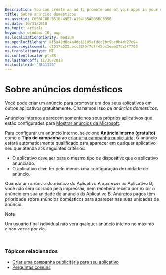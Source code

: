 ```yaml
---
Description: You can create an ad to promote one of your apps in your other apps, for free. We call these house ads.
title: Sobre anúncios domésticos
ms.assetid: C6507C8B-351B-49E7-A194-35AB05BC3358
ms.date: 10/31/2018
ms.topic: article
keywords: windows 10, uwp
ms.localizationpriority: medium
ms.openlocfilehash: 8f5a42d6c4a4de15105afdec2bc9bc0b4cb27c94
ms.sourcegitcommit: d2517e522cacc5240f7dffd5bc1eaa278e3f7768
ms.translationtype: MT
ms.contentlocale: pt-BR
ms.lasthandoff: 11/30/2018
ms.locfileid: "8341133"
---
```

# <a name="about-house-ads"></a>Sobre anúncios domésticos


Você pode criar um anúncio para promover um dos seus aplicativos em outros aplicativos gratuitamente. Chamamos isso de *anúncios domésticos*.

Anúncios internos aparecem somente nos seus próprios aplicativos que estão configurados para [Mostrar anúncios da Microsoft](../monetize/display-ads-in-your-app.md).

Para configurar um anúncio interno, selecione **Anúncio interno (gratuito)** como o **Tipo de campanha** ao [criar uma campanha publicitária](create-an-ad-campaign-for-your-app.md). O anúncio estará automaticamente qualificado para aparecer em qualquer aplicativo seu que atenda aos seguintes critérios:

-   O aplicativo deve ser para o mesmo tipo de dispositivo que o aplicativo anunciado.
-   O aplicativo deve ter pelo menos uma configuração de unidade de anúncio.

Quando um anúncio doméstico do Aplicativo A aparecer no Aplicativo B, você não será cobrado pela impressão, nem receberá receita por exibir o anúncio em sua unidade de anúncio do Aplicativo B. Anúncios pagos têm prioridade sobre anúncios domésticos para aparecer nas suas unidades de anúncio.

>[!NOTE]
> Um usuário final individual não verá qualquer anúncio interno no máximo cinco vezes por dia.

 

### <a name="related-topics"></a>Tópicos relacionados


* [Criar uma campanha publicitária para seu aplicativo](create-an-ad-campaign-for-your-app.md)
* [Perguntas comuns](common-questions.md)

